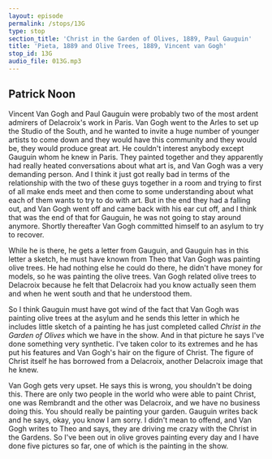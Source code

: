 ```yaml
---
layout: episode
permalink: /stops/13G
type: stop
section_title: 'Christ in the Garden of Olives, 1889, Paul Gauguin'
title: 'Pieta, 1889 and Olive Trees, 1889, Vincent van Gogh'
stop_id: 13G
audio_file: 013G.mp3
---
```


## Patrick Noon

Vincent Van Gogh and Paul Gauguin were probably two of the most ardent admirers of Delacroix's work in Paris.  Van Gogh went to the Arles to set up the Studio of the South, and he wanted to invite a huge number of younger artists to come down and they would have this community and they would be, they would produce great art. He couldn't interest anybody except Gauguin whom he knew in Paris.  They painted together and they apparently had really heated conversations about what art is, and Van Gogh was a very demanding person.  And I think it just got really bad in terms of the relationship with the two of these guys together in a room and trying to first of all make ends meet and then come to some understanding about what each of them wants to try to do with art.  But in the end they had a falling out, and Van Gogh went off and came back with his ear cut off, and I think that was the end of that for Gauguin, he was not going to stay around anymore.  Shortly thereafter Van Gogh committed himself to an asylum to try to recover.

While he is there, he gets a letter from Gauguin, and Gauguin has in this letter a sketch, he must have known from Theo that Van Gogh was painting olive trees. He had nothing else he could do there, he didn't have money for models, so he was painting the olive trees.  Van Gogh related olive trees to Delacroix because he felt that Delacroix had you know actually seen them and when he went south and that he understood them.

So I think Gauguin must have got wind of the fact that Van Gogh was painting olive trees at the asylum and he sends this letter in which he includes little sketch of a painting he has just completed called _Christ in the Garden of Olives_ which we have in the show.  And in that picture he says I've done something very synthetic. I've taken color to its extremes and he has put his features and Van Gogh's hair on the figure of Christ. The figure of Christ itself he has borrowed from a Delacroix, another Delacroix image that he knew.

Van Gogh gets very upset.  He says this is wrong, you shouldn't be doing this.  There are only two people in the world who were able to paint Christ, one was Rembrandt and the other was Delacroix, and we have no business doing this.  You should really be painting your garden.  Gauguin writes back and he says, okay, you know I am sorry.  I didn't mean to offend, and Van Gogh writes to Theo and says, they are driving me crazy with the Christ in the Gardens.  So I've been out in olive groves painting every day and I have done five pictures so far, one of which is the painting in the show.
